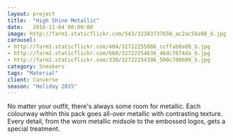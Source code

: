 ```yaml
---
layout: project
title:  "High Shine Metallic"
date:   2016-11-04 00:00:00
image: http://farm1.staticflickr.com/543/32383737650_ac2ac56a98_b.jpg
carousel:
- http://farm1.staticflickr.com/404/32722255086_ccffab0a88_b.jpg
- http://farm1.staticflickr.com/660/32722254636_46dc7674da_b.jpg
- http://farm1.staticflickr.com/330/32722254396_500c780609_b.jpg
category: Sneakers
tags: "Material"
client: Converse
season: "Holiday 2015"
---
```

No matter your outfit, there's always some room for metallic. Each colourway within this pack goes all-over metallic with contrasting texture. Every detail, from the worn metallic midsole to the embossed logos, gets a special treatment. 
